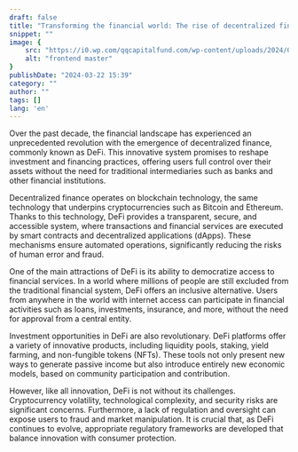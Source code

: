```yaml
---
draft: false
title: "Transforming the financial world: The rise of decentralized finance (DeFi)"
snippet: ""
image: {
    src: "https://i0.wp.com/qqcapitalfund.com/wp-content/uploads/2024/03/QQ-Capital-Lin-Wed2.png?fit=512%2C386&ssl=1",
    alt: "frontend master"
}
publishDate: "2024-03-22 15:39"
category: ""
author: ""
tags: []
lang: 'en'
---
```


Over the past decade, the financial landscape has experienced an unprecedented revolution with the emergence of decentralized finance, commonly known as DeFi. This innovative system promises to reshape investment and financing practices, offering users full control over their assets without the need for traditional intermediaries such as banks and other financial institutions.

Decentralized finance operates on blockchain technology, the same technology that underpins cryptocurrencies such as Bitcoin and Ethereum. Thanks to this technology, DeFi provides a transparent, secure, and accessible system, where transactions and financial services are executed by smart contracts and decentralized applications (dApps). These mechanisms ensure automated operations, significantly reducing the risks of human error and fraud.

One of the main attractions of DeFi is its ability to democratize access to financial services. In a world where millions of people are still excluded from the traditional financial system, DeFi offers an inclusive alternative. Users from anywhere in the world with internet access can participate in financial activities such as loans, investments, insurance, and more, without the need for approval from a central entity.

Investment opportunities in DeFi are also revolutionary. DeFi platforms offer a variety of innovative products, including liquidity pools, staking, yield farming, and non-fungible tokens (NFTs). These tools not only present new ways to generate passive income but also introduce entirely new economic models, based on community participation and contribution.

However, like all innovation, DeFi is not without its challenges. Cryptocurrency volatility, technological complexity, and security risks are significant concerns. Furthermore, a lack of regulation and oversight can expose users to fraud and market manipulation. It is crucial that, as DeFi continues to evolve, appropriate regulatory frameworks are developed that balance innovation with consumer protection.